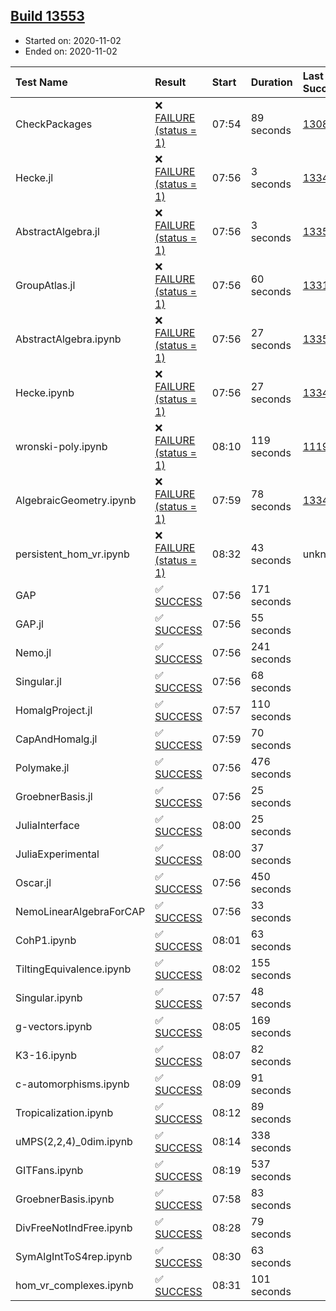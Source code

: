 ## [Build 13553](https://oscarci.mathematik.uni-kl.de/job/oscar/13553/)

* Started on: 2020-11-02
* Ended on: 2020-11-02

| Test Name    | Result | Start | Duration | Last Success | First Failure |
|:-------------|:-------|:------|:---------|:-------------|:--------------|
| CheckPackages | ❌ [FAILURE (status = 1)](https://oscarci.mathematik.uni-kl.de/job/oscar/13553/artifact/logs/build-13553/CheckPackages.log) | 07:54 | 89 seconds | [13085](https://oscarci.mathematik.uni-kl.de/job/oscar/13085/) | [13086](https://oscarci.mathematik.uni-kl.de/job/oscar/13086/) |
| Hecke.jl | ❌ [FAILURE (status = 1)](https://oscarci.mathematik.uni-kl.de/job/oscar/13553/artifact/logs/build-13553/Hecke.jl.log) | 07:56 | 3 seconds | [13341](https://oscarci.mathematik.uni-kl.de/job/oscar/13341/) | [13342](https://oscarci.mathematik.uni-kl.de/job/oscar/13342/) |
| AbstractAlgebra.jl | ❌ [FAILURE (status = 1)](https://oscarci.mathematik.uni-kl.de/job/oscar/13553/artifact/logs/build-13553/AbstractAlgebra.jl.log) | 07:56 | 3 seconds | [13355](https://oscarci.mathematik.uni-kl.de/job/oscar/13355/) | [13356](https://oscarci.mathematik.uni-kl.de/job/oscar/13356/) |
| GroupAtlas.jl | ❌ [FAILURE (status = 1)](https://oscarci.mathematik.uni-kl.de/job/oscar/13553/artifact/logs/build-13553/GroupAtlas.jl.log) | 07:56 | 60 seconds | [13311](https://oscarci.mathematik.uni-kl.de/job/oscar/13311/) | [13312](https://oscarci.mathematik.uni-kl.de/job/oscar/13312/) |
| AbstractAlgebra.ipynb | ❌ [FAILURE (status = 1)](https://oscarci.mathematik.uni-kl.de/job/oscar/13553/artifact/logs/build-13553/AbstractAlgebra.ipynb.log) | 07:56 | 27 seconds | [13355](https://oscarci.mathematik.uni-kl.de/job/oscar/13355/) | [13356](https://oscarci.mathematik.uni-kl.de/job/oscar/13356/) |
| Hecke.ipynb | ❌ [FAILURE (status = 1)](https://oscarci.mathematik.uni-kl.de/job/oscar/13553/artifact/logs/build-13553/Hecke.ipynb.log) | 07:56 | 27 seconds | [13341](https://oscarci.mathematik.uni-kl.de/job/oscar/13341/) | [13342](https://oscarci.mathematik.uni-kl.de/job/oscar/13342/) |
| wronski-poly.ipynb | ❌ [FAILURE (status = 1)](https://oscarci.mathematik.uni-kl.de/job/oscar/13553/artifact/logs/build-13553/wronski-poly.ipynb.log) | 08:10 | 119 seconds | [11192](https://oscarci.mathematik.uni-kl.de/job/oscar/11192/) | [11193](https://oscarci.mathematik.uni-kl.de/job/oscar/11193/) |
| AlgebraicGeometry.ipynb | ❌ [FAILURE (status = 1)](https://oscarci.mathematik.uni-kl.de/job/oscar/13553/artifact/logs/build-13553/AlgebraicGeometry.ipynb.log) | 07:59 | 78 seconds | [13341](https://oscarci.mathematik.uni-kl.de/job/oscar/13341/) | [13342](https://oscarci.mathematik.uni-kl.de/job/oscar/13342/) |
| persistent_hom_vr.ipynb | ❌ [FAILURE (status = 1)](https://oscarci.mathematik.uni-kl.de/job/oscar/13553/artifact/logs/build-13553/persistent_hom_vr.ipynb.log) | 08:32 | 43 seconds | unknown | unknown |
| GAP | ✅ [SUCCESS](https://oscarci.mathematik.uni-kl.de/job/oscar/13553/artifact/logs/build-13553/GAP.log) | 07:56 | 171 seconds |  |  |
| GAP.jl | ✅ [SUCCESS](https://oscarci.mathematik.uni-kl.de/job/oscar/13553/artifact/logs/build-13553/GAP.jl.log) | 07:56 | 55 seconds |  |  |
| Nemo.jl | ✅ [SUCCESS](https://oscarci.mathematik.uni-kl.de/job/oscar/13553/artifact/logs/build-13553/Nemo.jl.log) | 07:56 | 241 seconds |  |  |
| Singular.jl | ✅ [SUCCESS](https://oscarci.mathematik.uni-kl.de/job/oscar/13553/artifact/logs/build-13553/Singular.jl.log) | 07:56 | 68 seconds |  |  |
| HomalgProject.jl | ✅ [SUCCESS](https://oscarci.mathematik.uni-kl.de/job/oscar/13553/artifact/logs/build-13553/HomalgProject.jl.log) | 07:57 | 110 seconds |  |  |
| CapAndHomalg.jl | ✅ [SUCCESS](https://oscarci.mathematik.uni-kl.de/job/oscar/13553/artifact/logs/build-13553/CapAndHomalg.jl.log) | 07:59 | 70 seconds |  |  |
| Polymake.jl | ✅ [SUCCESS](https://oscarci.mathematik.uni-kl.de/job/oscar/13553/artifact/logs/build-13553/Polymake.jl.log) | 07:56 | 476 seconds |  |  |
| GroebnerBasis.jl | ✅ [SUCCESS](https://oscarci.mathematik.uni-kl.de/job/oscar/13553/artifact/logs/build-13553/GroebnerBasis.jl.log) | 07:56 | 25 seconds |  |  |
| JuliaInterface | ✅ [SUCCESS](https://oscarci.mathematik.uni-kl.de/job/oscar/13553/artifact/logs/build-13553/JuliaInterface.log) | 08:00 | 25 seconds |  |  |
| JuliaExperimental | ✅ [SUCCESS](https://oscarci.mathematik.uni-kl.de/job/oscar/13553/artifact/logs/build-13553/JuliaExperimental.log) | 08:00 | 37 seconds |  |  |
| Oscar.jl | ✅ [SUCCESS](https://oscarci.mathematik.uni-kl.de/job/oscar/13553/artifact/logs/build-13553/Oscar.jl.log) | 07:56 | 450 seconds |  |  |
| NemoLinearAlgebraForCAP | ✅ [SUCCESS](https://oscarci.mathematik.uni-kl.de/job/oscar/13553/artifact/logs/build-13553/NemoLinearAlgebraForCAP.log) | 07:56 | 33 seconds |  |  |
| CohP1.ipynb | ✅ [SUCCESS](https://oscarci.mathematik.uni-kl.de/job/oscar/13553/artifact/logs/build-13553/CohP1.ipynb.log) | 08:01 | 63 seconds |  |  |
| TiltingEquivalence.ipynb | ✅ [SUCCESS](https://oscarci.mathematik.uni-kl.de/job/oscar/13553/artifact/logs/build-13553/TiltingEquivalence.ipynb.log) | 08:02 | 155 seconds |  |  |
| Singular.ipynb | ✅ [SUCCESS](https://oscarci.mathematik.uni-kl.de/job/oscar/13553/artifact/logs/build-13553/Singular.ipynb.log) | 07:57 | 48 seconds |  |  |
| g-vectors.ipynb | ✅ [SUCCESS](https://oscarci.mathematik.uni-kl.de/job/oscar/13553/artifact/logs/build-13553/g-vectors.ipynb.log) | 08:05 | 169 seconds |  |  |
| K3-16.ipynb | ✅ [SUCCESS](https://oscarci.mathematik.uni-kl.de/job/oscar/13553/artifact/logs/build-13553/K3-16.ipynb.log) | 08:07 | 82 seconds |  |  |
| c-automorphisms.ipynb | ✅ [SUCCESS](https://oscarci.mathematik.uni-kl.de/job/oscar/13553/artifact/logs/build-13553/c-automorphisms.ipynb.log) | 08:09 | 91 seconds |  |  |
| Tropicalization.ipynb | ✅ [SUCCESS](https://oscarci.mathematik.uni-kl.de/job/oscar/13553/artifact/logs/build-13553/Tropicalization.ipynb.log) | 08:12 | 89 seconds |  |  |
| uMPS(2,2,4)_0dim.ipynb | ✅ [SUCCESS](https://oscarci.mathematik.uni-kl.de/job/oscar/13553/artifact/logs/build-13553/uMPS-2-2-4-_0dim.ipynb.log) | 08:14 | 338 seconds |  |  |
| GITFans.ipynb | ✅ [SUCCESS](https://oscarci.mathematik.uni-kl.de/job/oscar/13553/artifact/logs/build-13553/GITFans.ipynb.log) | 08:19 | 537 seconds |  |  |
| GroebnerBasis.ipynb | ✅ [SUCCESS](https://oscarci.mathematik.uni-kl.de/job/oscar/13553/artifact/logs/build-13553/GroebnerBasis.ipynb.log) | 07:58 | 83 seconds |  |  |
| DivFreeNotIndFree.ipynb | ✅ [SUCCESS](https://oscarci.mathematik.uni-kl.de/job/oscar/13553/artifact/logs/build-13553/DivFreeNotIndFree.ipynb.log) | 08:28 | 79 seconds |  |  |
| SymAlgIntToS4rep.ipynb | ✅ [SUCCESS](https://oscarci.mathematik.uni-kl.de/job/oscar/13553/artifact/logs/build-13553/SymAlgIntToS4rep.ipynb.log) | 08:30 | 63 seconds |  |  |
| hom_vr_complexes.ipynb | ✅ [SUCCESS](https://oscarci.mathematik.uni-kl.de/job/oscar/13553/artifact/logs/build-13553/hom_vr_complexes.ipynb.log) | 08:31 | 101 seconds |  |  |
